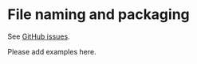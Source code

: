 # File naming and packaging

See [GitHub issues](https://github.com/JATS4R/elements/labels/general-recommendations).

Please add examples here.
